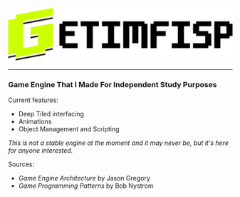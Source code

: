 ![GETIMFISP](/Graphics/logo.png)

---

### Game Engine That I Made For Independent Study Purposes

Current features:
* Deep Tiled interfacing
* Animations
* Object Management and Scripting

_This is not a stable engine at the moment and it may never be, but it's here for anyone interested._

Sources:
* _Game Engine Architecture_  by Jason Gregory
* _Game Programming Patterns_ by Bob Nystrom
